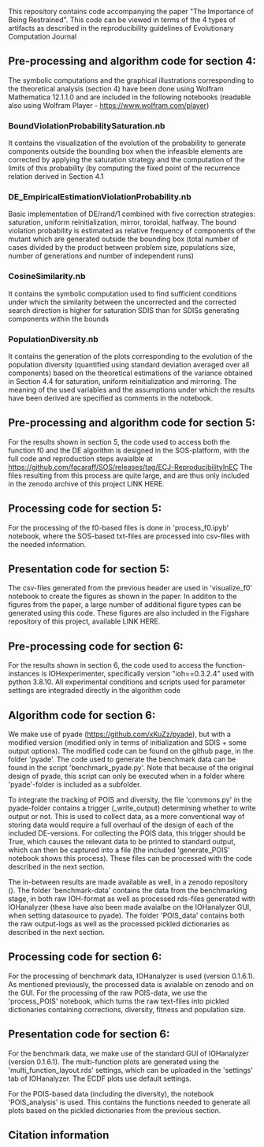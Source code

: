 This repository contains code accompanying the paper "The Importance of Being Restrained".
This code can be viewed in terms of the 4 types of artifacts as described in the reproducibility guidelines of Evolutionary Computation Journal

## Pre-processing and algorithm code for section 4:

The symbolic computations and the graphical illustrations corresponding to the theoretical analysis (section 4) have been done using Wolfram Mathematica 12.1.1.0 and are included in the following notebooks (readable also using Wolfram Player - https://www.wolfram.com/player)

### BoundViolationProbabilitySaturation.nb  

It contains the visualization of the evolution of the probability to generate components outside the bounding box when the infeasible elements are corrected by applying the saturation strategy and the computation of the limits of this probability (by computing the fixed point of the recurrence relation derived in Section 4.1

### DE_EmpiricalEstimationViolationProbability.nb

Basic implementation of DE/rand/1 combined with five correction strategies: saturation, uniform reinitialization, mirror, toroidal, halfway.  The bound violation probability is estimated as relative frequency of components of the mutant which are generated outside the bounding box (total number of cases divided by the product between problem size, populations size, number of generations and number of independent runs)

### CosineSimilarity.nb

It contains the symbolic computation used to find sufficient conditions under which the similarity between the uncorrected and the corrected search direction is higher for saturation SDIS than for SDISs generating components within the bounds

### PopulationDiversity.nb

It contains the generation of the plots corresponding to the evolution of the population diversity (quantified using standard deviation averaged over all components) based on the theoretical estimations of the variance obtained in Section 4.4 for saturation, uniform reinitialization and mirroring. The meaning of the used variables and the assumptions under which the results have been derived are specified as comments in the notebook.

## Pre-processing and algorithm code for section 5:
For the results shown in section 5, the code used to access both the function f0 and the DE algorithm is designed in the SOS-platform, with the full code and reproduction steps avaialble at https://github.com/facaraff/SOS/releases/tag/ECJ-ReproducibilityInEC
The files resulting from this process are quite large, and are thus only included in the zenodo archive of this project LINK HERE.

## Processing code for section 5:
For the processing of the f0-based files is done in 'process_f0.ipyb' notebook, where the SOS-based txt-files are processed into csv-files with the needed information.  

## Presentation code for section 5:
The csv-files generated from the previous header are used in 'visualize_f0' notebook to create the figures as shown in the paper. In additon to the figures from the paper, a large number of additional figure types can be generated using this code. These figures are also included in the Figshare repository of this project, available LINK HERE. 

## Pre-processing code for section 6:
For the results shown in section 6, the code used to access the function-instances is IOHexperimenter, specifically version "ioh==0.3.2.4" used with python 3.8.10. All experimental conditions and scripts used for parameter settings are integraded directly in the algorithm code

## Algorithm code for section 6:
We make use of pyade (https://github.com/xKuZz/pyade), but with a modified version (modified only in terms of initialization and SDIS + some output options). 
The modified code can be found on the github page, in the folder 'pyade'. 
The code used to generate the benchmark data can be found in the script 'benchmark_pyade.py'. Note that because of the original design of pyade, this script can only be executed when in a folder where 'pyade'-folder is included as a subfolder.

To integrate the tracking of POIS and diversity, the file 'commons.py' in the pyade-folder contains a trigger (_write_output) determining whether to write output or not. This is used to collect data, as a more conventional way of storing data would require a full overhaul of the design of each of the included DE-versions. For collecting the POIS data, this trigger should be True, which causes the relevant data to be printed to standard output, which can then be captured into a file (the included 'generate_POIS' notebook shows this process). These files can be processed with the code described in the next section. 

The in-between results are made available as well, in a zenodo repository (). The folder 'benchmark-data' contains the data from the benchmarking stage, in both raw IOH-format as well as processed rds-files generated with IOHanalyzer (these have also been made avaialbe on the IOHanalyzer GUI, when setting datasource to pyade).
The folder 'POIS_data' contains both the raw output-logs as well as the processed pickled dictionaries as described in the next section.

## Processing code for section 6:
For the processing of benchmark data, IOHanalyzer is used (version 0.1.6.1). As mentioned previously, the processed data is avialable on zenodo and on the GUI. 
For the processing of the raw POIS-data, we use the 'process_POIS' notebook, which turns the raw text-files into pickled dictionaries containing corrections, diversity, fitness and population size.

## Presentation code for section 6:
For the benchmark data, we make use of the standard GUI of IOHanalyzer (version 0.1.6.1). The multi-function plots are generated using the 'multi_function_layout.rds' settings, which can be uploaded in the 'settings' tab of IOHanalyzer. The ECDF plots use default settings. 

For the POIS-based data (including the diversity), the notebook 'POIS_analysis' is used. This contains the functions needed to generate all plots based on the pickled dictionaries from the previous section. 

## Citation information
